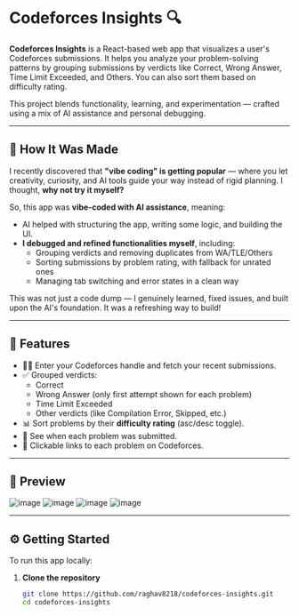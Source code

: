 # Codeforces Insights 🔍

**Codeforces Insights** is a React-based web app that visualizes a user's Codeforces submissions. It helps you analyze your problem-solving patterns by grouping submissions by verdicts like Correct, Wrong Answer, Time Limit Exceeded, and Others. You can also sort them based on difficulty rating.

This project blends functionality, learning, and experimentation — crafted using a mix of AI assistance and personal debugging.

---

## 🧠 How It Was Made

I recently discovered that **"vibe coding" is getting popular** — where you let creativity, curiosity, and AI tools guide your way instead of rigid planning. I thought, **why not try it myself?**

So, this app was **vibe-coded with AI assistance**, meaning:
- AI helped with structuring the app, writing some logic, and building the UI.
- **I debugged and refined functionalities myself**, including:
  - Grouping verdicts and removing duplicates from WA/TLE/Others
  - Sorting submissions by problem rating, with fallback for unrated ones
  - Managing tab switching and error states in a clean way

This was not just a code dump — I genuinely learned, fixed issues, and built upon the AI's foundation. It was a refreshing way to build!

---

## 🚀 Features

- 🧑‍💻 Enter your Codeforces handle and fetch your recent submissions.
- ✅ Grouped verdicts:
  - Correct
  - Wrong Answer (only first attempt shown for each problem)
  - Time Limit Exceeded
  - Other verdicts (like Compilation Error, Skipped, etc.)
- 📊 Sort problems by their **difficulty rating** (asc/desc toggle).
- 📆 See when each problem was submitted.
- 🔗 Clickable links to each problem on Codeforces.

---

## 📸 Preview

![image](https://github.com/user-attachments/assets/9c13c22a-f60f-404b-8f1f-33752042e5ab)
![image](https://github.com/user-attachments/assets/d53aa3dc-804b-4844-b07b-c8a5cb930ca3)
![image](https://github.com/user-attachments/assets/5b614dc3-1650-473a-91ea-7b8cf7a64637)
![image](https://github.com/user-attachments/assets/0084a4f4-6fc7-4275-a894-3671427a6faa)


---

## ⚙️ Getting Started

To run this app locally:

1. **Clone the repository**
   ```bash
   git clone https://github.com/raghav8218/codeforces-insights.git
   cd codeforces-insights
